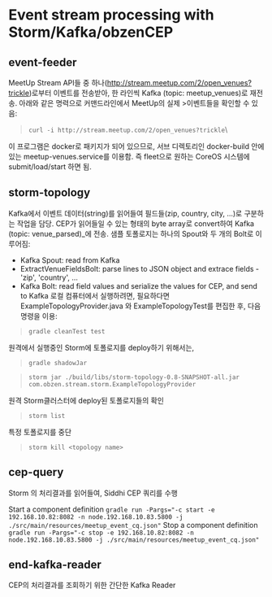 # Event stream processing with Storm/Kafka/obzenCEP

## event-feeder
MeetUp Stream API들 중 하나(http://stream.meetup.com/2/open_venues?trickle)로부터 이벤트를 전송받아, 한 라인씩 Kafka (topic: meetup_venues)로 재전송.
 아래와 같은 명력으로 커맨드라인에서 MeetUp의 실제 >이벤트들을 확인할 수 있음:  
> ```curl -i http://stream.meetup.com/2/open_venues?trickle```\

이 프로그램은 docker로 패키지가 되어 있으므로, 서브 디렉토리인 docker-build 안에 있는 meetup-venues.service를 이용함. 즉 fleet으로 원하는 CoreOS 시스템에 submit/load/start 하면 됨. 

## storm-topology
Kafka에서 이벤트 데이터(string)를 읽어들여 필드들(zip, country, city, ...)로 구분하는 작업을 담당.
CEP가 읽어들일 수 있는 형태의 byte array로 convert하여 Kafka (topic: venue_parsed)_에 전송. 
샘플 토폴로지는 하나의 Spout와 두 개의 Bolt로 이루어짐: 
- Kafka Spout: read from Kafka
- ExtractVenueFieldsBolt: parse lines to JSON object and extrace fields - 'zip', 'country', ... 
- Kafka Bolt: read field values and serialize the values for CEP, and send to Kafka
로컬 컴퓨터에서 실행하려면, 필요하다면 ExampleTopologyProvider.java 와 ExampleTopologyTest를 편집한 후, 다음 명령을 이용: 

> ```gradle cleanTest test```

원격에서 실행중인 Storm에 토폴로지를 deploy하기 위해서는, 

> ```gradle shadowJar```

> ```storm jar ./build/libs/storm-topology-0.8-SNAPSHOT-all.jar com.obzen.stream.storm.ExampleTopologyProvider```

원격 Storm클러스터에 deploy된 토폴로지들의 확인

> ```storm list``` 

특정 토폴로지를 중단
> ```storm kill <topology name>```

## cep-query
Storm 의 처리결과를 읽어들여, Siddhi CEP 쿼리를 수행

Start a component definition
```gradle run -Pargs="-c start -e 192.168.10.82:8082 -n node.192.168.10.83.5800 -j ./src/main/resources/meetup_event_cq.json"```
Stop a component definition
```gradle run -Pargs="-c stop -e 192.168.10.82:8082 -n node.192.168.10.83.5800 -j ./src/main/resources/meetup_event_cq.json"```

## end-kafka-reader
CEP의 처리결과를 조회하기 위한 간단한 Kafka Reader
